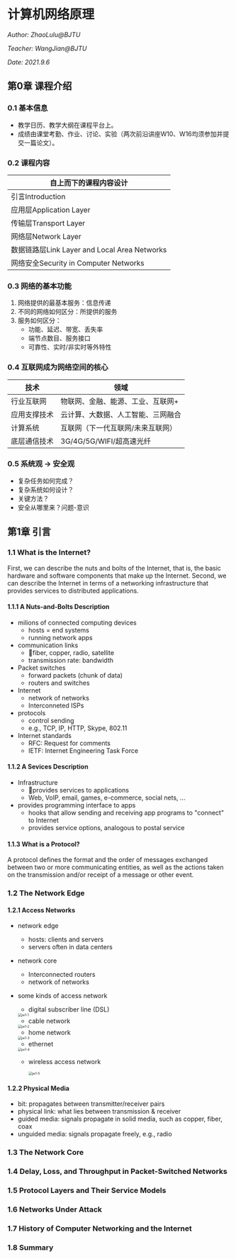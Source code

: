 # 计算机网络原理

*Author: ZhaoLulu@BJTU*

*Teacher: WangJian@BJTU*

*Date: 2021.9.6*

## 第0章 课程介绍

### 0.1 基本信息

- 教学日历、教学大纲在课程平台上。
- 成绩由课堂考勤、作业、讨论、实验（两次前沿讲座W10、W16均须参加并提交一篇论文）。

### 0.2 课程内容

| 自上而下的课程内容设计                       |
| -------------------------------------------- |
| 引言Introduction                             |
| 应用层Application Layer                      |
| 传输层Transport Layer                        |
| 网络层Network Layer                          |
| 数据链路层Link Layer and Local Area Networks |
| 网络安全Security in Computer Networks        |

### 0.3 网络的基本功能

1. 网络提供的最基本服务：信息传递
2. 不同的网络如何区分：所提供的服务
3. 服务如何区分：
   - 功能、延迟、带宽、丢失率
   - 端节点数目、服务接口
   - 可靠性、实时/非实时等外特性

### 0.4 互联网成为网络空间的核心

| 技术         | 领域                               |
| ------------ | ---------------------------------- |
| 行业互联网   | 物联网、金融、能源、工业、互联网+  |
| 应用支撑技术 | 云计算、大数据、人工智能、三网融合 |
| 计算系统     | 互联网（下一代互联网/未来互联网）  |
| 底层通信技术 | 3G/4G/5G/WIFI/超高速光纤           |

### 0.5 系统观 -> 安全观

- 复杂任务如何完成？
- 复杂系统如何设计？
- 关键方法？
- 安全从哪里来？问题-意识

## 第1章 引言

### 1.1 What is the Internet?

First, we can describe the nuts and bolts of the Internet, that is, the basic hardware and software components that make up the Internet. Second, we can describe the Internet in terms of a networking infrastructure that provides services to distributed applications.

#### 1.1.1 A Nuts-and-Bolts Description

- milions of connected computing devices
  - hosts = end systems
  - running network apps
- communication links
  - fiber, copper, radio, satellite
  - transmission rate: bandwidth
- Packet switches
  - forward packets (chunk of data)
  - routers and switches
- Internet
  - network of networks
  - Interconneted ISPs
- protocols 
  - control sending
  - e.g., TCP, IP, HTTP, Skype, 802.11
- Internet standards
  - RFC: Request for comments
  - IETF: Internet Engineering Task Force

#### 1.1.2 A Sevices Description

- Infrastructure
  - provides services to applications
  - Web, VoIP, email, games, e-commerce, social nets, ...
- provides programming interface to apps
  - hooks that allow sending and receiving app programs to "connect" to Internet
  - provides service options, analogous to postal service

#### 1.1.3 What is a Protocol?

A protocol defines the format and the order of messages exchanged between two or more communicating entities, as well as the actions taken on the transmission and/or receipt of a message or other event.

### 1.2 The Network Edge

#### 1.2.1 Access Networks

- network edge
  - hosts: clients and servers
  - servers often in data centers
- network core
  - Interconnected routers
  - network of networks

- some kinds of access network

  - digital subscriber line (DSL)

  <img src="/Users/zhaolu/Desktop/MyFiles/Learning Materials/2021-2022学年 第1学期/MyNotes/figures/jw1-1.png" alt="jw1-1" style="zoom:50%;" />

  - cable network

  <img src="/Users/zhaolu/Desktop/MyFiles/Learning Materials/2021-2022学年 第1学期/MyNotes/figures/jw1-2.png" alt="jw1-2" style="zoom:50%;" />

  - home network

  <img src="/Users/zhaolu/Desktop/MyFiles/Learning Materials/2021-2022学年 第1学期/MyNotes/figures/jw1-3.png" alt="jw1-3" style="zoom:50%;" />

  - ethernet

  <img src="/Users/zhaolu/Desktop/MyFiles/Learning Materials/2021-2022学年 第1学期/MyNotes/figures/jw1-4.png" alt="jw1-4" style="zoom:50%;" />

  - wireless access network

    <img src="/Users/zhaolu/Desktop/MyFiles/Learning Materials/2021-2022学年 第1学期/MyNotes/figures/jw1-5.png" alt="jw1-5" style="zoom:50%;" />

#### 1.2.2 Physical Media

- bit: propagates between transmitter/receiver pairs
- physical link: what lies between transmission & receiver
- guided media: signals propagate in solid media, such as copper, fiber, coax
- unguided media: signals propagate freely, e.g., radio

### 1.3 The Network Core



### 1.4 Delay, Loss, and Throughput in Packet-Switched Networks



### 1.5 Protocol Layers and Their Service Models



### 1.6 Networks Under Attack



### 1.7 History of Computer Networking and the Internet



### 1.8 Summary
